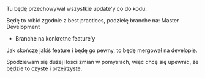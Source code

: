 Tu będę przechowywał wszystkie update'y co do kodu.

Będę to robić zgodnie z best practices, podzielę branche na:
Master
Development
- Branche na konkretne feature'y

Jak skończę jakiś feature i będę go pewny, to będę mergował na developie.

Spodziewam się dużej ilości zmian w pomysłach, więc chcę się upewnić, że będzie to czyste i przejrzyste.